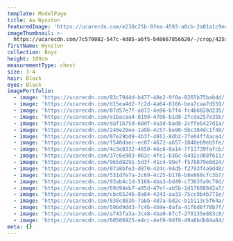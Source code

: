 ```yaml
---
template: ModelPage
title: Aa Wynston
featuredImage: 'https://ucarecdn.com/e238c25b-8fea-4593-a0cb-2a01a1c9ecb8/'
imageThumbnail: >-
  https://ucarecdn.com/7c570082-547c-4d85-a6f5-b48667856620/-/crop/425x597/453,76/-/preview/
firstName: Wynston
collection: Boys
height: 109cm
measurementType: chest
size: 3-4
hair: Black
eyes: Black
imagePortfolio:
  - image: 'https://ucarecdn.com/83c7944d-b477-48e2-9f0a-8265b75bab4d/'
  - image: 'https://ucarecdn.com/d15ea4d2-fc2d-4a64-8166-bea7caa7d559/'
  - image: 'https://ucarecdn.com/07d57e7f-a872-4e86-b7f4-fc4b6828d235/'
  - image: 'https://ucarecdn.com/e1bacaa4-8199-4706-b1d8-2fcda257e35b/'
  - image: 'https://ucarecdn.com/daf1b75d-60df-4a3d-bad8-2cffe5427d1a/'
  - image: 'https://ucarecdn.com/246e29ee-1a9b-4c57-be90-5bc384dc1f49/'
  - image: 'https://ucarecdn.com/07e29bd9-4b3f-4911-8db2-7fe04ff4ace4/'
  - image: 'https://ucarecdn.com/f540daec-ec07-4672-a657-1840eb9eb5fe/'
  - image: 'https://ucarecdn.com/4c3e0332-4650-46c6-8a14-7f11739fafcb/'
  - image: 'https://ucarecdn.com/37c6e983-063c-4fe1-b30c-6492cd88f611/'
  - image: 'https://ucarecdn.com/965d8291-5d3f-41c4-99ef-f578879e0d24/'
  - image: 'https://ucarecdn.com/07a8bfe3-d870-424c-94d5-f2793f4a9d40/'
  - image: 'https://ucarecdn.com/531d7e7a-2c69-4c25-b178-b8e868cfc3b7/'
  - image: 'https://ucarecdn.com/93ab4c1d-5166-4ba3-bd49-c7363fa9c78d/'
  - image: 'https://ucarecdn.com/69d94eb7-a85d-47ef-ab5b-2d17680842a7/'
  - image: 'https://ucarecdn.com/cbc65246-8a84-4243-aa33-75cc9b4b771e/'
  - image: 'https://ucarecdn.com/830c883b-7abb-487a-bd2c-b1b113c5f64a/'
  - image: 'https://ucarecdn.com/59bd9dd3-fc4b-4b9e-8afa-41f6d6f78b7f/'
  - image: 'https://ucarecdn.com/a743fa3a-3c48-4ba0-8fcf-270135e883c8/'
  - image: 'https://ucarecdn.com/60506925-e4cc-4ef0-9df8-49a8bdb84a84/'
meta: {}
---
```



